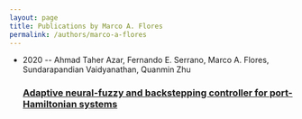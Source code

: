 ```yaml
---
layout: page
title: Publications by Marco A. Flores
permalink: /authors/marco-a-flores
---
```


<ul class="post-list">
<li><span class='post-meta'>2020 -- Ahmad Taher Azar, Fernando E. Serrano, Marco A. Flores, Sundarapandian Vaidyanathan, Quanmin Zhu</span><h3><a class='post-link' href="{{ site.baseurl }}/adaptive-neural-fuzzy-and-backstepping-controller-for-port-hamiltonian-systems">Adaptive neural-fuzzy and backstepping controller for port-Hamiltonian systems</a></h3></li>

</ul>
